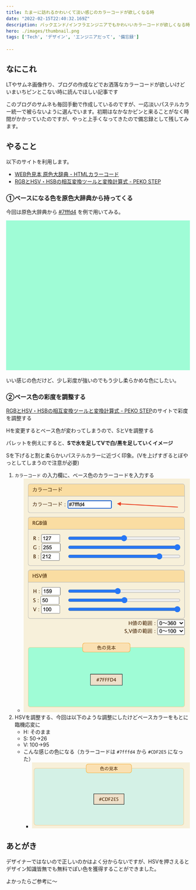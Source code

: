 ```yaml
---
title: たまーに訪れるかわいくて淡い感じのカラーコードが欲しくなる時
date: "2022-02-15T22:40:32.169Z"
description: バックエンド/インフラエンジニアでもかわいいカラーコードが欲しくなる時があります。そんなデザインに疎い人にだっていい感じのカラーコードをゲットできる方法です
hero: ./images/thumbnail.png
tags: ['Tech', 'デザイン', 'エンジニアだって', '備忘録']

---
```


## なにこれ

LTやサムネ画像作り、ブログの作成などでお洒落なカラーコードが欲しいけどいまいちピンとこない時に読んでほしい記事です

このブログのサムネも毎回手動で作成しているのですが、一応淡いパステルカラー統一で被らないように選んでいます。初期はなかなかピンと来ることがなく時間がかかっていたのですが、やっと上手くなってきたので備忘録として残してみます。

## やること

以下のサイトを利用します。

- [WEB色見本 原色大辞典 - HTMLカラーコード](https://www.colordic.org/)
- [RGBとHSV・HSBの相互変換ツールと変換計算式 - PEKO STEP](https://www.peko-step.com/tool/hsvrgb.html)

### ①ベースになる色を原色大辞典から持ってくる

今回は原色大辞典から [#7fffd4](https://www.colordic.org/colorsample/1066) を例で用いてみる。

![#7fffd4.png](./images/color7fffd4.png)

いい感じの色だけど、少し彩度が強いのでもう少し柔らかめな色にしたい。

### ②ベース色の彩度を調整する

[RGBとHSV・HSBの相互変換ツールと変換計算式 - PEKO STEP](https://www.peko-step.com/tool/hsvrgb.html)のサイトで彩度を調整する

Hを変更するとベース色が変わってしまうので、SとVを調整する

パレットを例えにすると、**Sで水を足してVで白/黒を足していくイメージ**

Sを下げると割と柔らかいパステルカラーに近づく印象。(Vを上げすぎるとぼやっとしてしまうので注意が必要)

1. `カラーコード` の入力欄に、ベース色のカラーコードを入力する
    - ![HSV_before](./images/HSV_before.png)
2. HSVを調整する、今回は以下のような調整にしたけどベースカラーをもとに臨機応変に
    - H: そのまま
    - S: 50→26
    - V: 100→95
    - こんな感じの色になる（カラーコードは `#7fffd4` から `#CDF2E5` になった）
        - ![HSV_after](./images/HSV_after.png)


## あとがき

デザイナーではないので正しいのかはよく分からないですが、HSVを押さえるとデザイン知識皆無でも無料でぽい色を獲得することができました。

よかったらご参考に〜
